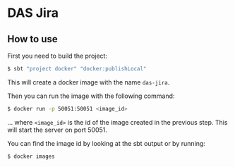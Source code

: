 # DAS Jira

## How to use

First you need to build the project:
```bash
$ sbt "project docker" "docker:publishLocal"
```

This will create a docker image with the name `das-jira`.

Then you can run the image with the following command:
```bash
$ docker run -p 50051:50051 <image_id>
```
... where `<image_id>` is the id of the image created in the previous step.
This will start the server on port 50051.

You can find the image id by looking at the sbt output or by running:
```bash
$ docker images
```

[//]: # (## Options)

[//]: # ()
[//]: # (| Name                  | Description                       | Default | Required |)

[//]: # (|-----------------------|-----------------------------------|---------|----------|)

[//]: # (| `api_version`         | Salesforce API version            |         | Yes      |)

[//]: # (| `username`            | Salesforce username               |         | Yes      |)

[//]: # (| `password`            | Salesforce password               |         | Yes      |)

[//]: # (| `security_token`      | Salesforce security token         |         | Yes      |)

[//]: # (| `client_id`           | Salesforce client id              |         | Yes      |)

[//]: # (| `url`                 | Salesforce URL                    |         | Yes      |)

[//]: # (| `add_dynamic_columns` | Add dynamic columns to the schema | `true`  | No       |)
